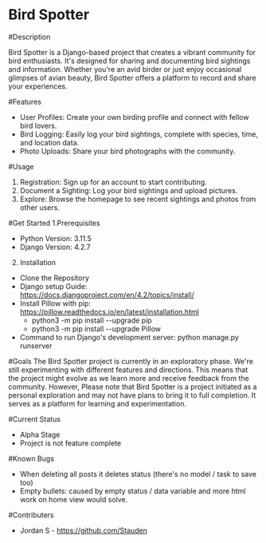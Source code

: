 # Bird Spotter

#Description

Bird Spotter is a Django-based project that creates a vibrant community for bird enthusiasts. It's designed for sharing and documenting bird sightings and information. Whether you're an avid birder or just enjoy occasional glimpses of avian beauty, Bird Spotter offers a platform to record and share your experiences.

#Features
* User Profiles: Create your own birding profile and connect with fellow bird lovers.
* Bird Logging: Easily log your bird sightings, complete with species, time, and location data.
* Photo Uploads: Share your bird photographs with the community.

#Usage
1. Registration: Sign up for an account to start contributing.
2. Document a Sighting: Log your bird sightings and upload pictures.
3. Explore: Browse the homepage to see recent sightings and photos from other users.

#Get Started 
1.Prerequisites
  * Python Version: 3.11.5
  * Django Version: 4.2.7
2. Installation
  * Clone the Repository
  * Django setup Guide: https://docs.djangoproject.com/en/4.2/topics/install/
  * Install Pillow with pip: https://pillow.readthedocs.io/en/latest/installation.html 
    * python3 -m pip install --upgrade pip
    * python3 -m pip install --upgrade Pillow
  * Command to run Django's development server: python manage.py runserver

#Goals
The Bird Spotter project is currently in an exploratory phase. We're still experimenting with different features and directions. This means that the project might evolve as we learn more and receive feedback from the community. However, Please note that Bird Spotter is a project initiated as a personal exploration and may not have plans to bring it to full completion. It serves as a platform for learning and experimentation.

#Current Status
  * Alpha Stage
  * Project is not feature complete 

#Known Bugs
* When deleting all posts it deletes status (there's no model / task to save too)
* Empty bullets: caused by empty status / data variable and more html work on home view would solve. 

#Contributers 
- Jordan S - https://github.com/Stauden
